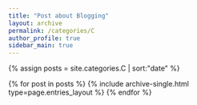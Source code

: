 ```yaml
---
title: "Post about Blogging"
layout: archive
permalink: /categories/C
author_profile: true
sidebar_main: true
---
```


{% assign posts = site.categories.C | sort:"date" %}

{% for post in posts %}
  {% include archive-single.html type=page.entries_layout %}
{% endfor %}

